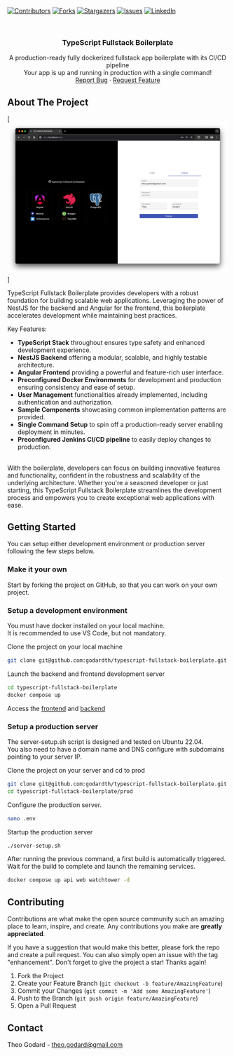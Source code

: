 <a name="readme-top"></a>

<!-- PROJECT SHIELDS -->
[![Contributors][contributors-shield]][contributors-url]
[![Forks][forks-shield]][forks-url]
[![Stargazers][stars-shield]][stars-url]
[![Issues][issues-shield]][issues-url]
[![LinkedIn][linkedin-shield]][linkedin-url]

<!-- PROJECT LOGO -->
<br />
<div align="center">
<h3 align="center">TypeScript Fullstack Boilerplate</h3>
  <p align="center">
    A production-ready fully dockerized fullstack app boilerplate with its CI/CD pipeline
    <br />
    Your app is up and running in production with a single command!
    <br />
    <a href="https://github.com/godardth/typescript-fullstack-boilerplate/issues">Report Bug</a>
    ·
    <a href="https://github.com/godardth/typescript-fullstack-boilerplate/issues">Request Feature</a>
  </p>
</div>

<!-- ABOUT THE PROJECT -->
## About The Project

[![Screen Shot][product-screenshot]]

TypeScript Fullstack Boilerplate provides developers with a robust foundation for building scalable web applications. Leveraging the power of NestJS for the backend and Angular for the frontend, this boilerplate accelerates development while maintaining best practices.

Key Features:
- **TypeScript Stack** throughout ensures type safety and enhanced development experience.
- **NestJS Backend** offering a modular, scalable, and highly testable architecture.
- **Angular Frontend** providing a powerful and feature-rich user interface.
- **Preconfigured Docker Environments** for development and production ensuring consistency and ease of setup.
- **User Management** functionalities already implemented, including authentication and authorization.
- **Sample Components** showcasing common implementation patterns are provided.
- **Single Command Setup** to spin off a production-ready server enabling deployment in minutes.
- **Preconfigured Jenkins CI/CD pipeline** to easily deploy changes to production.
<br />
With the boilerplate, developers can focus on building innovative features and functionality, confident in the robustness and scalability of the underlying architecture. Whether you're a seasoned developer or just starting, this TypeScript Fullstack Boilerplate streamlines the development process and empowers you to create exceptional web applications with ease.

<!-- GETTING STARTED -->
## Getting Started

You can setup either development environment or production server following the few steps below.

### Make it your own

Start by forking the project on GitHub, so that you can work on your own project.

### Setup a development environment

You must have docker installed on your local machine.  
It is recommended to use VS Code, but not mandatory.

Clone the project on your local machine
```sh
git clone git@github.com:godardth/typescript-fullstack-boilerplate.git # Replace by your own fork
```

Launch the backend and frontend development server
```sh
cd typescript-fullstack-boilerplate
docker compose up
```
Access the [frontend](http://localhost) and [backend](http://localhost:3000)

### Setup a production server

The server-setup.sh script is designed and tested on Ubuntu 22.04.  
You also need to have a domain name and DNS configure with subdomains pointing to your server IP.

Clone the project on your server and cd to prod
```sh
git clone git@github.com:godardth/typescript-fullstack-boilerplate.git # Replace by your own fork
cd typescript-fullstack-boilerplate/prod
```

Configure the production server.
```sh
nano .env
```

Startup the production server
```sh
./server-setup.sh
```

After running the previous command, a first build is automatically triggered.  
Wait for the build to complete and launch the remaining services.
```sh
docker compose up api web watchtower -d
```


<!-- CONTRIBUTING -->
## Contributing

Contributions are what make the open source community such an amazing place to learn, inspire, and create. Any contributions you make are **greatly appreciated**.

If you have a suggestion that would make this better, please fork the repo and create a pull request. You can also simply open an issue with the tag "enhancement".
Don't forget to give the project a star! Thanks again!

1. Fork the Project
2. Create your Feature Branch (`git checkout -b feature/AmazingFeature`)
3. Commit your Changes (`git commit -m 'Add some AmazingFeature'`)
4. Push to the Branch (`git push origin feature/AmazingFeature`)
5. Open a Pull Request


<!-- CONTACT -->
## Contact

Theo Godard - theo.godard@gmail.com


<!-- MARKDOWN LINKS & IMAGES -->
<!-- https://www.markdownguide.org/basic-syntax/#reference-style-links -->
[contributors-shield]: https://img.shields.io/github/contributors/godardth/typescript-fullstack-boilerplate.svg?style=for-the-badge
[contributors-url]: https://github.com/godardth/typescript-fullstack-boilerplate/graphs/contributors
[forks-shield]: https://img.shields.io/github/forks/godardth/typescript-fullstack-boilerplate.svg?style=for-the-badge
[forks-url]: https://github.com/godardth/typescript-fullstack-boilerplate/network/members
[stars-shield]: https://img.shields.io/github/stars/godardth/typescript-fullstack-boilerplate.svg?style=for-the-badge
[stars-url]: https://github.com/godardth/typescript-fullstack-boilerplate/stargazers
[issues-shield]: https://img.shields.io/github/issues/godardth/typescript-fullstack-boilerplate.svg?style=for-the-badge
[issues-url]: https://github.com/godardth/typescript-fullstack-boilerplate/issues
[linkedin-shield]: https://img.shields.io/badge/-LinkedIn-black.svg?style=for-the-badge&logo=linkedin&colorB=555
[linkedin-url]: https://linkedin.com/in/godardth
[product-screenshot]: images/Screenshot-1.png
[Angular.io]: https://img.shields.io/badge/Angular-DD0031?style=for-the-badge&logo=angular&logoColor=white
[Angular-url]: https://angular.io/
